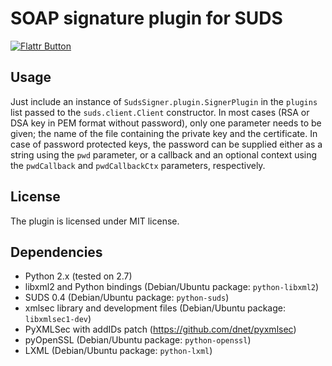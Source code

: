 SOAP signature plugin for SUDS
==============================

[![Flattr Button](http://api.flattr.com/button/button-static-50x60.png "Flattr This!")](https://flattr.com/thing/438516/SOAP-signature-plugin-for-SUDS "Flattr")

Usage
-----

Just include an instance of `SudsSigner.plugin.SignerPlugin` in the `plugins`
list passed to the `suds.client.Client` constructor. In most cases (RSA or DSA
key in PEM format without password), only one parameter needs to be given;
the name of the file containing the private key and the certificate. In case
of password protected keys, the password can be supplied either as a string
using the `pwd` parameter, or a callback and an optional context using the
`pwdCallback` and `pwdCallbackCtx` parameters, respectively.

License
-------

The plugin is licensed under MIT license.

Dependencies
------------

 - Python 2.x (tested on 2.7)
 - libxml2 and Python bindings (Debian/Ubuntu package: `python-libxml2`)
 - SUDS 0.4 (Debian/Ubuntu package: `python-suds`)
 - xmlsec library and development files  (Debian/Ubuntu package: `libxmlsec1-dev`)
 - PyXMLSec with addIDs patch (https://github.com/dnet/pyxmlsec)
 - pyOpenSSL (Debian/Ubuntu package: `python-openssl`)
 - LXML (Debian/Ubuntu package: `python-lxml`)
